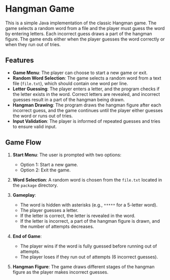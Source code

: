 # Hangman Game

This is a simple Java implementation of the classic Hangman game. The game selects a random word from a file and the player must guess the word by entering letters. Each incorrect guess draws a part of the hangman figure. The game ends either when the player guesses the word correctly or when they run out of tries.

## Features

- **Game Menu**: The player can choose to start a new game or exit.
- **Random Word Selection**: The game selects a random word from a text file (`file.txt`), which should contain one word per line.
- **Letter Guessing**: The player enters a letter, and the program checks if the letter exists in the word. Correct letters are revealed, and incorrect guesses result in a part of the hangman being drawn.
- **Hangman Drawing**: The program draws the hangman figure after each incorrect guess, and the game continues until the player either guesses the word or runs out of tries.
- **Input Validation**: The player is informed of repeated guesses and tries to ensure valid input.

## Game Flow

1. **Start Menu**: The user is prompted with two options:
   - Option 1: Start a new game.
   - Option 2: Exit the game.
   
2. **Word Selection**: A random word is chosen from the `file.txt` located in the `package` directory.

3. **Gameplay**:
   - The word is hidden with asterisks (e.g., `*****` for a 5-letter word).
   - The player guesses a letter.
   - If the letter is correct, the letter is revealed in the word.
   - If the letter is incorrect, a part of the hangman figure is drawn, and the number of attempts decreases.
   
4. **End of Game**:
   - The player wins if the word is fully guessed before running out of attempts.
   - The player loses if they run out of attempts (6 incorrect guesses).
   
5. **Hangman Figure**: The game draws different stages of the hangman figure as the player makes incorrect guesses.


